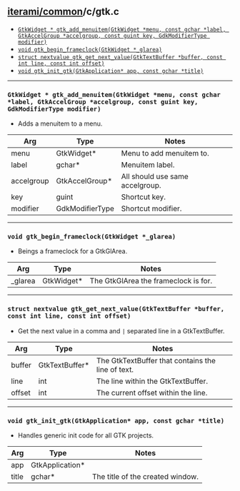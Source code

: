 [iterami/common](https://github.com/iterami/Documentation.htm/blob/gh-pages/common/README.md)/c/gtk.c
-----------------------------------------------------------------------------------------------------

* [`GtkWidget * gtk_add_menuitem(GtkWidget *menu, const gchar *label, GtkAccelGroup *accelgroup, const guint key, GdkModifierType modifier)`](#gtkwidget--gtk_add_menuitemgtkwidget-menu-const-gchar-label-gtkaccelgroup-accelgroup-const-guint-key-gdkmodifiertype-modifier)
* [`void gtk_begin_frameclock(GtkWidget *_glarea)`](#void-gtk_begin_frameclockgtkwidget-_glarea)
* [`struct nextvalue gtk_get_next_value(GtkTextBuffer *buffer, const int line, const int offset)`](#struct-nextvalue-gtk_get_next_valuegtktextbuffer-buffer-const-int-line-const-int-offset)
* [`void gtk_init_gtk(GtkApplication* app, const gchar *title)`](#void-gtk_init_gtkgtkapplication-app-const-gchar-title)

---

### `GtkWidget * gtk_add_menuitem(GtkWidget *menu, const gchar *label, GtkAccelGroup *accelgroup, const guint key, GdkModifierType modifier)`
* Adds a menuitem to a menu.

Arg        | Type            | Notes
-----------|-----------------|--------------------------------
menu       | GtkWidget*      | Menu to add menuitem to.
label      | gchar*          | Menuitem label.
accelgroup | GtkAccelGroup*  | All should use same accelgroup.
key        | guint           | Shortcut key.
modifier   | GdkModifierType | Shortcut modifier.

---

### `void gtk_begin_frameclock(GtkWidget *_glarea)`
* Beings a frameclock for a GtkGlArea.

Arg     | Type       | Notes
--------|------------|-------------------------------------
_glarea | GtkWidget* | The GtkGlArea the frameclock is for.

---

### `struct nextvalue gtk_get_next_value(GtkTextBuffer *buffer, const int line, const int offset)`
* Get the next value in a comma and `|` separated line in a GtkTextBuffer.

Arg    | Type           | Notes
-------|----------------|--------------------------------------------------
buffer | GtkTextBuffer* | The GtkTextBuffer that contains the line of text.
line   | int            | The line within the GtkTextBuffer.
offset | int            | The current offset within the line.

---

### `void gtk_init_gtk(GtkApplication* app, const gchar *title)`
* Handles generic init code for all GTK projects.

Arg   | Type            | Notes
------|-----------------|--------------------------------------------------
app   | GtkApplication* |
title | gchar*          | The title of the created window.
